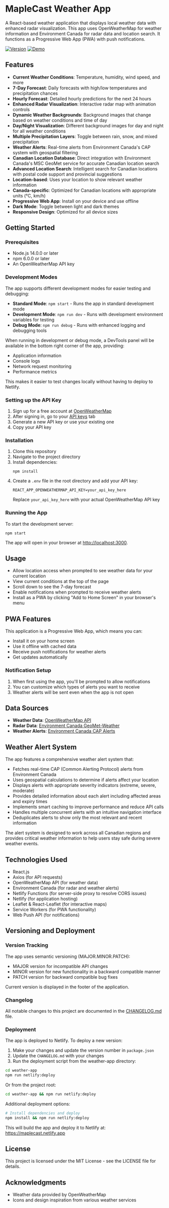 # MapleCast Weather App

A React-based weather application that displays local weather data with enhanced radar visualization. This app uses OpenWeatherMap for weather information and Environment Canada for radar data and location search. It functions as a Progressive Web App (PWA) with push notifications.

[![Version](https://img.shields.io/badge/version-1.8.9-blue.svg)](https://github.com/screech24/maplecast-weather/releases)
[![Demo](https://img.shields.io/badge/demo-live-green.svg)](https://maplecast.netlify.app)

## Features

- **Current Weather Conditions**: Temperature, humidity, wind speed, and more
- **7-Day Forecast**: Daily forecasts with high/low temperatures and precipitation chances
- **Hourly Forecast**: Detailed hourly predictions for the next 24 hours
- **Enhanced Radar Visualization**: Interactive radar map with animation controls
- **Dynamic Weather Backgrounds**: Background images that change based on weather conditions and time of day
- **Day/Night Visualization**: Different background images for day and night for all weather conditions
- **Multiple Precipitation Layers**: Toggle between rain, snow, and mixed precipitation
- **Weather Alerts**: Real-time alerts from Environment Canada's CAP system with geospatial filtering
- **Canadian Location Database**: Direct integration with Environment Canada's MSC GeoMet service for accurate Canadian location search
- **Advanced Location Search**: Intelligent search for Canadian locations with postal code support and provincial suggestions
- **Location-based**: Uses your location to show relevant weather information
- **Canada-specific**: Optimized for Canadian locations with appropriate units (°C, km/h)
- **Progressive Web App**: Install on your device and use offline
- **Dark Mode**: Toggle between light and dark themes
- **Responsive Design**: Optimized for all device sizes

## Getting Started

### Prerequisites

- Node.js 14.0.0 or later
- npm 6.0.0 or later
- An OpenWeatherMap API key

### Development Modes

The app supports different development modes for easier testing and debugging:

- **Standard Mode**: `npm start` - Runs the app in standard development mode
- **Development Mode**: `npm run dev` - Runs with development environment variables for testing
- **Debug Mode**: `npm run debug` - Runs with enhanced logging and debugging tools

When running in development or debug mode, a DevTools panel will be available in the bottom right corner of the app, providing:

- Application information
- Console logs
- Network request monitoring
- Performance metrics

This makes it easier to test changes locally without having to deploy to Netlify.

### Setting up the API Key

1. Sign up for a free account at [OpenWeatherMap](https://home.openweathermap.org/users/sign_up)
2. After signing in, go to your [API keys](https://home.openweathermap.org/api_keys) tab
3. Generate a new API key or use your existing one
4. Copy your API key

### Installation

1. Clone this repository
2. Navigate to the project directory
3. Install dependencies:
   ```
   npm install
   ```
4. Create a `.env` file in the root directory and add your API key:
   ```
   REACT_APP_OPENWEATHERMAP_API_KEY=your_api_key_here
   ```
   Replace `your_api_key_here` with your actual OpenWeatherMap API key

### Running the App

To start the development server:

```
npm start
```

The app will open in your browser at [http://localhost:3000](http://localhost:3000).

## Usage

- Allow location access when prompted to see weather data for your current location
- View current conditions at the top of the page
- Scroll down to see the 7-day forecast
- Enable notifications when prompted to receive weather alerts
- Install as a PWA by clicking "Add to Home Screen" in your browser's menu

## PWA Features

This application is a Progressive Web App, which means you can:

- Install it on your home screen
- Use it offline with cached data
- Receive push notifications for weather alerts
- Get updates automatically

### Notification Setup

1. When first using the app, you'll be prompted to allow notifications
2. You can customize which types of alerts you want to receive
3. Weather alerts will be sent even when the app is not open

## Data Sources

- **Weather Data**: [OpenWeatherMap API](https://openweathermap.org/api)
- **Radar Data**: [Environment Canada GeoMet-Weather](https://eccc-msc.github.io/open-data/msc-geomet/readme_en/)
- **Weather Alerts**: [Environment Canada CAP Alerts](http://dd.weather.gc.ca/alerts/cap/)

## Weather Alert System

The app features a comprehensive weather alert system that:

- Fetches real-time CAP (Common Alerting Protocol) alerts from Environment Canada
- Uses geospatial calculations to determine if alerts affect your location
- Displays alerts with appropriate severity indicators (extreme, severe, moderate)
- Provides detailed information about each alert including affected areas and expiry times
- Implements smart caching to improve performance and reduce API calls
- Handles multiple concurrent alerts with an intuitive navigation interface
- Deduplicates alerts to show only the most relevant and recent information

The alert system is designed to work across all Canadian regions and provides critical weather information to help users stay safe during severe weather events.

## Technologies Used

- React.js
- Axios (for API requests)
- OpenWeatherMap API (for weather data)
- Environment Canada (for radar and weather alerts)
- Netlify Functions (for server-side proxy to resolve CORS issues)
- Netlify (for application hosting)
- Leaflet & React-Leaflet (for interactive maps)
- Service Workers (for PWA functionality)
- Web Push API (for notifications)

## Versioning and Deployment

### Version Tracking

The app uses semantic versioning (MAJOR.MINOR.PATCH):
- MAJOR version for incompatible API changes
- MINOR version for new functionality in a backward compatible manner
- PATCH version for backward compatible bug fixes

Current version is displayed in the footer of the application.

### Changelog

All notable changes to this project are documented in the [CHANGELOG.md](./CHANGELOG.md) file.

### Deployment

The app is deployed to Netlify. To deploy a new version:

1. Make your changes and update the version number in `package.json`
2. Update the `CHANGELOG.md` with your changes
3. Run the deployment script from the weather-app directory:

```bash
cd weather-app
npm run netlify:deploy
```

Or from the project root:

```bash
cd weather-app && npm run netlify:deploy
```

Additional deployment options:

```bash
# Install dependencies and deploy
npm install && npm run netlify:deploy
```

This will build the app and deploy it to Netlify at: https://maplecast.netlify.app

## License

This project is licensed under the MIT License - see the LICENSE file for details.

## Acknowledgments

- Weather data provided by OpenWeatherMap
- Icons and design inspiration from various weather services
